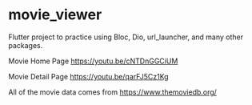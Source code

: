 # movie_viewer

Flutter project to practice using Bloc, Dio, url_launcher, and many other packages.

Movie Home Page
https://youtu.be/cNTDnGGCiUM

Movie Detail Page
https://youtu.be/qarFJ5Cz1Kg

All of the movie data comes from https://www.themoviedb.org/
